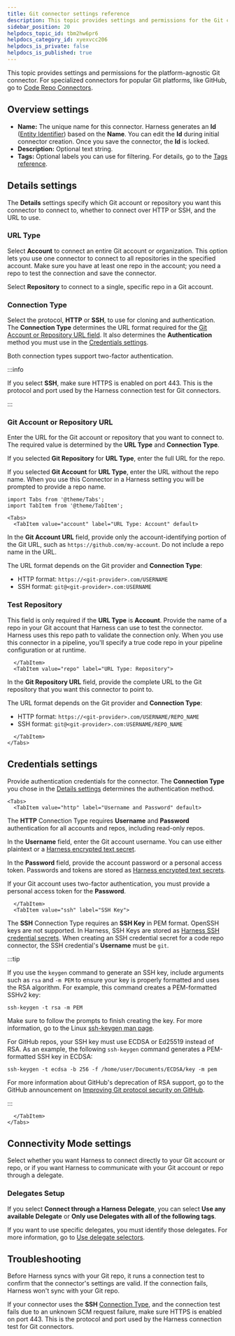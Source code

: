 ```yaml
---
title: Git connector settings reference
description: This topic provides settings and permissions for the Git connector.
sidebar_position: 20
helpdocs_topic_id: tbm2hw6pr6
helpdocs_category_id: xyexvcc206
helpdocs_is_private: false
helpdocs_is_published: true
---
```


This topic provides settings and permissions for the platform-agnostic Git connector. For specialized connectors for popular Git platforms, like GitHub, go to [Code Repo Connectors](/docs/category/code-repo-connectors).

## Overview settings

* **Name:** The unique name for this connector. Harness generates an **Id** ([Entity Identifier](../../../20_References/entity-identifier-reference.md)) based on the **Name**. You can edit the **Id** during initial connector creation. Once you save the connector, the **Id** is locked.
* **Description:** Optional text string.
* **Tags:** Optional labels you can use for filtering. For details, go to the [Tags reference](../../../20_References/tags-reference.md).

## Details settings

The **Details** settings specify which Git account or repository you want this connector to connect to, whether to connect over HTTP or SSH, and the URL to use.

### URL Type

Select **Account** to connect an entire Git account or organization. This option lets you use one connector to connect to all repositories in the specified account. Make sure you have at least one repo in the account; you need a repo to test the connection and save the connector.

Select **Repository** to connect to a single, specific repo in a Git account.

### Connection Type

Select the protocol, **HTTP** or **SSH**, to use for cloning and authentication. The **Connection Type** determines the URL format required for the [Git Account or Repository URL field](#git-account-or-repository-url). It also determines the **Authentication** method you must use in the [Credentials settings](#credentials-settings).

Both connection types support two-factor authentication.

:::info

If you select **SSH**, make sure HTTPS is enabled on port 443. This is the protocol and port used by the Harness connection test for Git connectors.

:::

### Git Account or Repository URL

Enter the URL for the Git account or repository that you want to connect to. The required value is determined by the **URL Type** and **Connection Type**.

If you selected **Git Repository** for **URL Type**, enter the full URL for the repo.

If you selected **Git Account** for **URL Type**, enter the URL without the repo name. When you use this Connector in a Harness setting you will be prompted to provide a repo name.

```mdx-code-block
import Tabs from '@theme/Tabs';
import TabItem from '@theme/TabItem';
```

```mdx-code-block
<Tabs>
  <TabItem value="account" label="URL Type: Account" default>
```

In the **Git Account URL** field, provide only the account-identifying portion of the Git URL, such as `https://github.com/my-account`. Do not include a repo name in the URL.

The URL format depends on the Git provider and **Connection Type**:

* HTTP format: `https://<git-provider>.com/USERNAME`
* SSH format: `git@<git-provider>.com:USERNAME`

### Test Repository

This field is only required if the **URL Type** is **Account**. Provide the name of a repo in your Git account that Harness can use to test the connector. Harness uses this repo path to validate the connection only. When you use this connector in a pipeline, you'll specify a true code repo in your pipeline configuration or at runtime.

```mdx-code-block
  </TabItem>
  <TabItem value="repo" label="URL Type: Repository">
```

In the **Git Repository URL** field, provide the complete URL to the Git repository that you want this connector to point to.

The URL format depends on the Git provider and **Connection Type**:

* HTTP format: `https://<git-provider>.com/USERNAME/REPO_NAME`
* SSH format: `git@<git-provider>.com:USERNAME/REPO_NAME`

```mdx-code-block
  </TabItem>
</Tabs>
```

## Credentials settings

Provide authentication credentials for the connector. The **Connection Type** you chose in the [Details settings](#details-settings) determines the authentication method.

```mdx-code-block
<Tabs>
  <TabItem value="http" label="Username and Password" default>
```

The **HTTP** Connection Type requires **Username** and **Password** authentication for all accounts and repos, including read-only repos.

In the **Username** field, enter the Git account username. You can use either plaintext or a [Harness encrypted text secret](/docs/platform/secrets/add-use-text-secrets).

In the **Password** field, provide the account password or a personal access token. Passwords and tokens are stored as [Harness encrypted text secrets](/docs/platform/secrets/add-use-text-secrets).

If your Git account uses two-factor authentication, you must provide a personal access token for the **Password**.

```mdx-code-block
  </TabItem>
  <TabItem value="ssh" label="SSH Key">
```

The **SSH** Connection Type requires an **SSH Key** in PEM format. OpenSSH keys are not supported. In Harness, SSH Keys are stored as [Harness SSH credential secrets](/docs/platform/secrets/add-use-ssh-secrets). When creating an SSH credential secret for a code repo connector, the SSH credential's **Username** must be `git`.

:::tip

If you use the `keygen` command to generate an SSH key, include arguments such as `rsa` and `-m PEM` to ensure your key is properly formatted and uses the RSA algorithm. For example, this command creates a PEM-formatted SSHv2 key:

```
ssh-keygen -t rsa -m PEM
```

Make sure to follow the prompts to finish creating the key. For more information, go to the Linux [ssh-keygen man page](https://linux.die.net/man/1/ssh-keygen).

For GitHub repos, your SSH key must use ECDSA or Ed25519 instead of RSA. As an example, the following `ssh-keygen` command generates a PEM-formatted SSH key in ECDSA:

```
ssh-keygen -t ecdsa -b 256 -f /home/user/Documents/ECDSA/key -m pem
```

For more information about GitHub's deprecation of RSA support, go to the GitHub announcement on [Improving Git protocol security on GitHub](https://github.blog/2021-09-01-improving-git-protocol-security-github/#when-are-these-changes-effective).

:::

```mdx-code-block
  </TabItem>
</Tabs>
```

## Connectivity Mode settings

Select whether you want Harness to connect directly to your Git account or repo, or if you want Harness to communicate with your Git account or repo through a delegate.

### Delegates Setup

If you select **Connect through a Harness Delegate**, you can select **Use any available Delegate** or **Only use Delegates with all of the following tags**.

If you want to use specific delegates, you must identify those delegates. For more information, go to [Use delegate selectors](../../../delegates/manage-delegates/select-delegates-with-selectors.md).

## Troubleshooting

Before Harness syncs with your Git repo, it runs a connection test to confirm that the connector's settings are valid. If the connection fails, Harness won't sync with your Git repo.

If your connector uses the **SSH** [Connection Type](#connection-type), and the connection test fails due to an unknown SCM request failure, make sure HTTPS is enabled on port 443. This is the protocol and port used by the Harness connection test for Git connectors.
